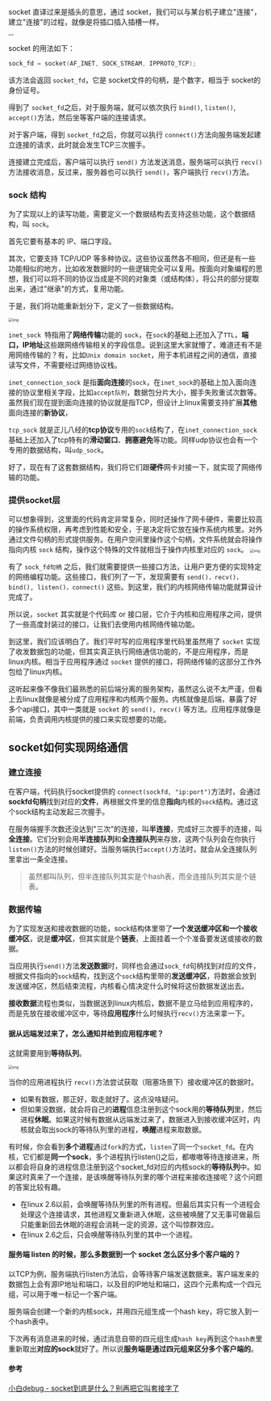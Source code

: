 socket 直译过来是插头的意思，通过 socket，我们可以与某台机子建立"连接"，建立"连接"的过程，就像是将插口插入插槽一样。

<img src="assets/socket1.jpeg" alt="img" style="zoom:25%;" />

socket 的用法如下：

```c
sock_fd = socket(AF_INET, SOCK_STREAM, IPPROTO_TCP);
```

该方法会返回 `socket_fd`，它是 socket文件的句柄，是个数字，相当于 socket的身份证号。

得到了 `socket_fd`之后，对于服务端，就可以依次执行 `bind()`, `listen()`, `accept()`方法，然后坐等客户端的连接请求。

对于客户端，得到 `socket_fd`之后，你就可以执行 `connect()`方法向服务端发起建立连接的请求，此时就会发生TCP三次握手。

连接建立完成后，客户端可以执行 `send()` 方法发送消息，服务端可以执行 `recv()`方法接收消息，反过来，服务器也可以执行 `send()`，客户端执行 `recv()`方法。



### sock 结构

为了实现以上的读写功能，需要定义一个数据结构去支持这些功能，这个数据结构，叫 `sock`。

首先它要有基本的 IP、端口字段。

其次，它要支持 TCP/UDP 等多种协议。这些协议虽然各不相同，但还是有一些功能相似的地方，比如收发数据时的一些逻辑完全可以复用。按面向对象编程的思想，我们可以将不同的协议当成是不同的对象类（或结构体），将公共的部分提取出来，通过"继承"的方式，复用功能。

于是，我们将功能重新划分下，定义了一些数据结构。

<img src="assets/socket2.jpeg" alt="img" style="zoom:50%;" />

`inet_sock `特指用了**网络传输**功能的 `sock`，在`sock`的基础上还加入了`TTL`，**端口，IP地址**这些跟网络传输相关的字段信息。说到这里大家就懵了，难道还有不是用网络传输的？有，比如`Unix domain socket`，用于本机进程之间的通信，直接读写文件，不需要经过网络协议栈。

`inet_connection_sock` 是指**面向连接**的`sock`，在`inet_sock`的基础上加入面向连接的协议里相关字段，比如`accept队列`，数据包分片大小，握手失败重试次数等。虽然我们现在提到面向连接的协议就是指TCP，但设计上linux需要支持扩展**其他**面向连接的**新协议**，

`tcp_sock` 就是正儿八经的**tcp协议**专用的`sock`结构了，在`inet_connection_sock`基础上还加入了tcp特有的**滑动窗口**、**拥塞避免**等功能。同样udp协议也会有一个专用的数据结构，叫`udp_sock`。

好了，现在有了这套数据结构，我们将它们跟**硬件**网卡对接一下，就实现了网络传输的功能。



### 提供socket层

可以想象得到，这里面的代码肯定非常复杂，同时还操作了网卡硬件，需要比较高的操作系统权限，再考虑到性能和安全，于是决定将它放在操作系统内核里。对外通过文件句柄的形式提供服务。在用户空间里操作这个句柄，文件系统就会将操作指向内核 `sock` 结构，操作这个特殊的文件就相当于操作内核里对应的 `sock`。
<img src="assets/socket3.jpeg" alt="img" style="zoom:50%;" />

有了 `sock_fd句柄` 之后，我们就需要提供一些接口方法，让用户更方便的实现特定的网络编程功能。这些接口，我们列了一下，发现需要有 `send()，recv()，bind(), listen()，connect()` 这些。到这里，我们的内核网络传输功能就算设计完成了。

所以说，`socket` 其实就是个代码库 or 接口层，它介于内核和应用程序之间，提供了一些高度封装过的接口，让我们去使用内核网络传输功能。

到这里，我们应该明白了。我们平时写的应用程序里代码里虽然用了 `socket` 实现了收发数据包的功能，但其实真正执行网络通信功能的，不是应用程序，而是linux内核。相当于应用程序通过 `socket` 提供的接口，将网络传输的这部分工作外包给了linux内核。

这听起来像不像我们最熟悉的前后端分离的服务架构，虽然这么说不太严谨，但看上去linux就像是被分成了应用程序和内核两个服务。内核就像是后端，暴露了好多个api接口，其中一类就是 `socket` 的 `send(), recv()` 等方法。应用程序就像是前端，负责调用内核提供的接口来实现想要的功能。



## socket如何实现网络通信

### 建立连接

在客户端，代码执行socket提供的 `connect(sockfd, "ip:port")`方法时，会通过**sockfd句柄**找到对应的**文件**，再根据文件里的信息**指向**内核的`sock`结构。通过这个sock结构主动发起三次握手。

在服务端握手次数还没达到"三次"的连接，叫**半连接**，完成好三次握手的连接，叫**全连接**。它们分别会用**半连接队列**和**全连接队列**来存放，这两个队列会在你执行 `listen()`方法的时候创建好。当服务端执行`accept()`方法时，就会从全连接队列里拿出一条全连接。

> 虽然都叫队列，但半连接队列其实是个hash表，而全连接队列其实是个链表。



### 数据传输

为了实现发送和接收数据的功能，sock结构体里带了**一个发送缓冲区和一个接收缓冲区**，说是**缓冲区**，但其实就是个**链表**，上面挂着一个个准备要发送或接收的数据。

当应用执行`send()`方法**发送数据**时，同样也会通过`sock_fd`句柄找到对应的文件，根据文件指向的`sock`结构，找到这个`sock`结构里带的**发送缓冲区**，将数据会放到发送缓冲区，然后结束流程，内核看心情决定什么时候将这份数据发送出去。

**接收数据**流程也类似，当数据送到linux内核后，数据不是立马给到应用程序的，而是先放在接收缓冲区中，等待**应用程序**什么时候执行`recv()`方法来拿一下。

#### 据从远端发过来了，怎么通知并给到应用程序呢？

这就需要用到**等待队列**。

<img src="assets/socket4.jpeg" alt="img" style="zoom:50%;" />

当你的应用进程执行 `recv()`方法尝试获取（阻塞场景下）接收缓冲区的数据时。

- 如果有数据，那正好，取走就好了。这点没啥疑问。
- 但如果没数据，就会将自己的**进程**信息注册到这个sock用的**等待队列**里，然后进程**休眠**。如果这时候有数据从远端发过来了，数据进入到接收缓冲区时，内核就会取出sock的等待队列里的进程，**唤醒**进程来取数据。

有时候，你会看到**多个进程**通过`fork`的方式，`listen`了同一个`socket_fd`。在内核，它们都是**同一个sock**，多个进程执行listen()之后，都嗷嗷等待连接进来，所以都会将自身的进程信息注册到这个socket_fd对应的内核sock的**等待队列**中。如果这时真来了一个连接，是该唤醒等待队列里的哪个进程来接收连接呢？这个问题的答案比较有趣。

- 在linux 2.6以前，会唤醒等待队列里的所有进程。但最后其实只有一个进程会处理这个连接请求，其他进程又重新进入休眠，这些被唤醒了又无事可做最后只能重新回去休眠的进程会消耗一定的资源，这个叫惊群效应。
- 在linux 2.6之后，只会唤醒等待队列里的其中一个进程。



#### 服务端 listen 的时候，那么多数据到一个 socket 怎么区分多个客户端的？

以TCP为例，服务端执行listen方法后，会等待客户端发送数据来。客户端发来的数据包上会有源IP地址和端口，以及目的IP地址和端口，这四个元素构成一个四元组，可以用于唯一标记一个客户端。

服务端会创建一个新的内核sock，并用四元组生成一个hash key，将它放入到一个hash表中。

下次再有消息进来的时候，通过消息自带的四元组生成`hash key`再到这个`hash表`里重新取出**对应的sock**就好了。所以说**服务端是通过四元组来区分多个客户端的**。



#### 参考

[小白debug - socket到底是什么？别再把它叫套接字了](https://mp.weixin.qq.com/s/bD1XB-fVSlV3rIqoQdA40g)

